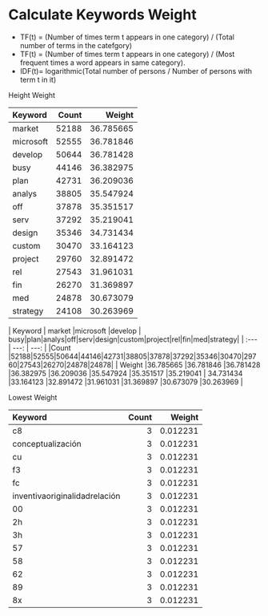 # Calculate Keywords Weight

- TF(t) = (Number of times term t appears in one category) / (Total number of terms in the catefgory)
- TF(t) = (Number of times term t appears in one category) / (Most frequent times a word appears in same category).
- IDF(t)= logarithmic(Total number of persons / Number of persons with term t in it)

Height Weight

| Keyword | Count | Weight |  
| :--- | ---: | ---: |
| market |52188 | 36.785665 |
| microsoft | 52555 | 36.781846 |
| develop | 50644 | 36.781428 |
| busy | 44146 | 36.382975 |
| plan | 42731 | 36.209036 |
| analys | 38805 | 35.547924 |
| off | 37878 | 35.351517 |
| serv | 37292 | 35.219041 |
| design | 35346 | 34.731434 |
| custom | 30470 | 33.164123 |
| project | 29760 | 32.891472 |
| rel | 27543 | 31.961031 |
| fin | 26270 | 31.369897 |
| med | 24878 | 30.673079 |
| strategy | 24108 | 30.263969 |

| Keyword | market |microsoft |develop |  busy|plan|analys|off|serv|design|custom|project|rel|fin|med|strategy|
| :--- | ---: | ---: |
|Count |52188|52555|50644|44146|42731|38805|37878|37292|35346|30470|29760|27543|26270|24878|24878|
| Weight |36.785665 |36.781846 |36.781428 |36.382975 |36.209036 |35.547924 |35.351517 |35.219041 | 34.731434 |33.164123 |32.891472 |31.961031 |31.369897 |30.673079 |30.263969 |

Lowest Weight

| Keyword | Count | Weight |  
| :--- | ---: | ---: |
| c8 |3 | 0.012231 |
| conceptualización | 3 | 0.012231 |
| cu | 3 | 0.012231 |
| f3 | 3 | 0.012231 |
| fc | 3 | 0.012231 |
| inventivaoriginalidadrelación | 3 | 0.012231 |
| 00 | 3 | 0.012231 |
| 2h | 3 | 0.012231 |
| 3h | 3 | 0.012231 |
| 57 | 3 | 0.012231 |
| 58 | 3 | 0.012231 |
| 62 | 3 | 0.012231 |
| 89 | 3 | 0.012231 |
| 8x | 3 | 0.012231 |
</div>
